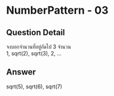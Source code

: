# NumberPattern - 03
## Question Detail
จงบอกจำนวนที่อยู่ถัดไป 3 จำนวน  
1, sqrt(2), sqrt(3), 2, ...

## Answer
sqrt(5), sqrt(6), sqrt(7)

